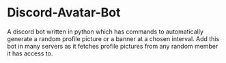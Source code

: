 # Discord-Avatar-Bot
A discord bot written in python which has commands to automatically generate a random profile picture or a banner at a chosen interval. Add this bot in many servers as it fetches profile pictures from any random member it has access to.
